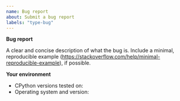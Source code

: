 ```yaml
---
name: Bug report
about: Submit a bug report
labels: "type-bug"
---
```


<!--
  If you're new to Python and you're not sure whether what you're experiencing is a bug, the CPython issue tracker is not
  the right place to seek help. Consider the following options instead:

  - reading the Python tutorial: https://docs.python.org/3/tutorial/
  - posting in the "Users" category on discuss.python.org: https://discuss.python.org/c/users/7
  - emailing the Python-list mailing list: https://mail.python.org/mailman/listinfo/python-list
  - searching our issue tracker (https://github.com/python/cpython/issues) to see if
    your problem has already been reported
-->

**Bug report**

A clear and concise description of what the bug is.
Include a minimal, reproducible example (https://stackoverflow.com/help/minimal-reproducible-example), if possible.

**Your environment**

<!-- Include as many relevant details as possible about the environment you experienced the bug in -->

- CPython versions tested on:
- Operating system and version:

<!--
You can freely edit this text. Remove any lines you believe are unnecessary.
-->

